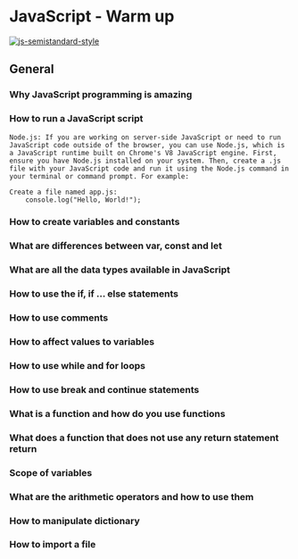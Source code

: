 # JavaScript - Warm up

[![js-semistandard-style](https://raw.githubusercontent.com/standard/semistandard/master/badge.svg)](https://github.com/standard/semistandard)

## General

### Why JavaScript programming is amazing
### How to run a JavaScript script
    Node.js: If you are working on server-side JavaScript or need to run JavaScript code outside of the browser, you can use Node.js, which is a JavaScript runtime built on Chrome's V8 JavaScript engine. First, ensure you have Node.js installed on your system. Then, create a .js file with your JavaScript code and run it using the Node.js command in your terminal or command prompt. For example:

    Create a file named app.js:
        console.log("Hello, World!");
### How to create variables and constants
### What are differences between var, const and let
### What are all the data types available in JavaScript
### How to use the if, if ... else statements
### How to use comments
### How to affect values to variables
### How to use while and for loops
### How to use break and continue statements
### What is a function and how do you use functions
### What does a function that does not use any return statement return
### Scope of variables
### What are the arithmetic operators and how to use them
### How to manipulate dictionary
### How to import a file
